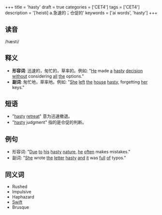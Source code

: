 +++
title = 'hasty'
draft = true
categories = ['CET4']
tags = ['CET4']
description = '[ˈheisti] a.急速的；仓促的'
keywords = ['ai words', 'hasty']
+++

## 读音
/hæsti/

## 释义
- **形容词**: 迅速的，匆忙的，草率的。例如: "[He](/post/he/) made [a](/post/a/) [hasty](/post/hasty/) [decision](/post/decision/) [without](/post/without/) considering [all](/post/all/) [the](/post/the/) options."
- **副词**: 匆忙地，草率地。例如: "[She](/post/she/) [left](/post/left/) [the](/post/the/) [house](/post/house/) [hasty](/post/hasty/), forgetting [her](/post/her/) keys."

## 短语
- "[hasty](/post/hasty/) [retreat](/post/retreat/)" 意为迅速撤退。
- "[hasty](/post/hasty/) judgment" 指的是仓促的判断。

## 例句
- 形容词: "[Due](/post/due/) [to](/post/to/) [his](/post/his/) [hasty](/post/hasty/) [nature](/post/nature/), [he](/post/he/) [often](/post/often/) makes mistakes."
- 副词: "[She](/post/she/) wrote [the](/post/the/) [letter](/post/letter/) [hasty](/post/hasty/) [and](/post/and/) [it](/post/it/) was [full](/post/full/) [of](/post/of/) typos."

## 同义词
- Rushed
- Impulsive
- Haphazard
- [Swift](/post/swift/)
- Brusque
